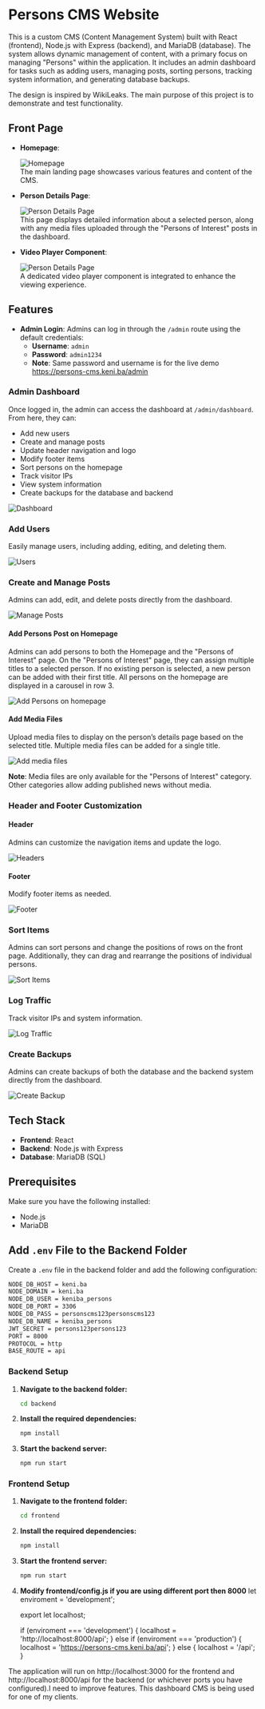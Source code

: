 # Persons CMS Website

This is a custom CMS (Content Management System) built with React (frontend), Node.js with Express (backend), and MariaDB (database). The system allows dynamic management of content, with a primary focus on managing "Persons" within the application. It includes an admin dashboard for tasks such as adding users, managing posts, sorting persons, tracking system information, and generating database backups.

The design is inspired by WikiLeaks. The main purpose of this project is to demonstrate and test functionality.

## Front Page

- **Homepage**:

  ![Homepage](images/frontpage.png)  
  The main landing page showcases various features and content of the CMS.

- **Person Details Page**:

  ![Person Details Page](images/persons-details-page.png)  
  This page displays detailed information about a selected person, along with any media files uploaded through the "Persons of Interest" posts in the dashboard.

- **Video Player Component**:

  ![Person Details Page](images/video-player.png)  
  A dedicated video player component is integrated to enhance the viewing experience.

## Features

- **Admin Login**: Admins can log in through the `/admin` route using the default credentials:
  - **Username**: `admin`
  - **Password**: `admin1234`
  - **Note**: Same password and username is for the live demo https://persons-cms.keni.ba/admin

### Admin Dashboard

Once logged in, the admin can access the dashboard at `/admin/dashboard`. From here, they can:

- Add new users
- Create and manage posts
- Update header navigation and logo
- Modify footer items
- Sort persons on the homepage
- Track visitor IPs
- View system information
- Create backups for the database and backend

![Dashboard](images/dashboard.png)

### Add Users

Easily manage users, including adding, editing, and deleting them.

![Users](/images/users.png)

### Create and Manage Posts

Admins can add, edit, and delete posts directly from the dashboard.

![Manage Posts](/images/posts.png)

#### Add Persons Post on Homepage

Admins can add persons to both the Homepage and the "Persons of Interest" page. On the "Persons of Interest" page, they can assign multiple titles to a selected person. If no existing person is selected, a new person can be added with their first title. All persons on the homepage are displayed in a carousel in row 3.

![Add Persons on homepage](/images/persons-post.png)

#### Add Media Files

Upload media files to display on the person’s details page based on the selected title. Multiple media files can be added for a single title.

![Add media files](/images/media-files.png)

**Note**: Media files are only available for the "Persons of Interest" category. Other categories allow adding published news without media.

### Header and Footer Customization

#### Header

Admins can customize the navigation items and update the logo.

![Headers](/images/headers.png)

#### Footer

Modify footer items as needed.

![Footer](/images/footer.png)

### Sort Items

Admins can sort persons and change the positions of rows on the front page. Additionally, they can drag and rearrange the positions of individual persons.

![Sort Items](/images/sort.png)

### Log Traffic

Track visitor IPs and system information.

![Log Traffic](/images/visitor-log.png)

### Create Backups

Admins can create backups of both the database and the backend system directly from the dashboard.

![Create Backup](/images/backup.png)

## Tech Stack

- **Frontend**: React
- **Backend**: Node.js with Express
- **Database**: MariaDB (SQL)

## Prerequisites

Make sure you have the following installed:

- Node.js
- MariaDB

## Add `.env` File to the Backend Folder

Create a `.env` file in the backend folder and add the following configuration:

```bash
NODE_DB_HOST = keni.ba
NODE_DOMAIN = keni.ba
NODE_DB_USER = keniba_persons
NODE_DB_PORT = 3306
NODE_DB_PASS = personscms123personscms123
NODE_DB_NAME = keniba_persons
JWT_SECRET = persons123persons123
PORT = 8000
PROTOCOL = http
BASE_ROUTE = api
```

### Backend Setup

1. **Navigate to the backend folder:**

   ```bash
   cd backend

   ```

2. **Install the required dependencies:**

   ```bash
   npm install

   ```

3. **Start the backend server:**
   ```bash
   npm run start
   ```

### Frontend Setup

1. **Navigate to the frontend folder:**

   ```bash
   cd frontend

   ```

2. **Install the required dependencies:**

   ```bash
   npm install

   ```

3. **Start the frontend server:**
   ```bash
   npm run start
   ```
4. **Modify frontend/config.js if you are using different port then 8000**
   let enviroment = 'development';

   export let localhost;

   if (enviroment === 'development') {
   localhost = 'http://localhost:8000/api';
   } else if (enviroment === 'production') {
   localhost = 'https://persons-cms.keni.ba/api';
   } else {
   localhost = '/api';
   }

The application will run on http://localhost:3000 for the frontend and http://localhost:8000/api for the backend (or whichever ports you have configured).I need to improve features. This dashboard CMS is being used for one of my clients.
